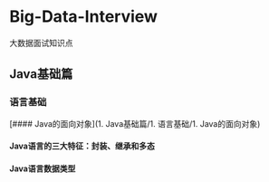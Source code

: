 # Big-Data-Interview
大数据面试知识点
## Java基础篇
### 语言基础
[#### Java的面向对象](1. Java基础篇/1. 语言基础/1. Java的面向对象)
#### Java语言的三大特征：封装、继承和多态
#### Java语言数据类型
